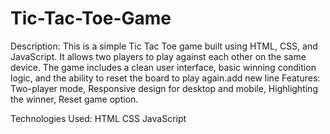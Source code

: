 # Tic-Tac-Toe-Game
Description: This is a simple Tic Tac Toe game built using HTML, CSS, and JavaScript. It allows two players to play against each other on the same device. The game includes a clean user interface, basic winning condition logic, and the ability to reset the board to play again.add new line
Features:
Two-player mode,
Responsive design for desktop and mobile,
Highlighting the winner,
Reset game option.

Technologies Used:
HTML
CSS
JavaScript

